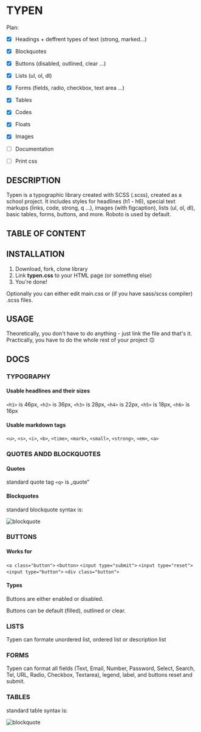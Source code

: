 # TYPEN

Plan:
- [x] Headings + deffrent types of text (strong, marked...)
- [x] Blockquotes
- [x] Buttons (disabled, outlined, clear ...)
- [x] Lists (ul, ol, dl)
- [x] Forms (fields, radio, checkbox, text area ...)
- [x] Tables
- [x] Codes
- [x] Floats
- [x] Images
- [ ] Documentation
- [ ] Print css


## DESCRIPTION

Typen is a typographic library created with SCSS (.scss), created as a school project.
It includes styles for headlines (h1 - h6), special text markups (links, code, strong, q ...), images (with figcaption), lists (ul, ol, dl), basic tables, forms, buttons, and more.
Roboto is used by default.

## TABLE OF CONTENT



## INSTALLATION

1. Download, fork, clone library
2. Link **typen.css** to your HTML page (or somethng else)
3. You're done!

Optionally you can either edit main.css or (if you have sass/scss compiler) .scss files.

## USAGE

Theoretically, you don't have to do anything - just link the file and that's it. Practically, you have to do the whole rest of your project 🙃

## DOCS

### TYPOGRAPHY

#### Usable headlines and their sizes
`<h1>` is 46px, `<h2>` is 36px, `<h3>` is 28px, `<h4>` is 22px, `<h5>` is 18px, `<h6>` is 16px

#### Usable markdown tags
`<u>`, `<s>`, `<i>`, `<b>`, `<time>`, `<mark>`, `<small>`, `<strong>`, `<em>`, `<a>`

### QUOTES ANDD BLOCKQUOTES

#### Quotes

standard quote tag `<q>` is „quote“

#### Blockquotes

standard blockquote syntax is:

![blockquote](https://github.com/pslib-cz/2019l4web-typography-css-library-crasty01/blob/master/example-images/blockquote.jpg)

### BUTTONS

#### Works for

`<a class="button">`
`<button>`
`<input type="submit">`
`<input type="reset">`
`<input type="button">`
`<div class="button">`

#### Types

Buttons are either enabled or disabled.

Buttons can be default (filled), outlined or clear.

### LISTS

Typen can formate unordered list, ordered list or description list

### FORMS

Typen can format all fields (Text, Email, Number, Password, Select, Search, Tel, URL, Radio, Checkbox, Textarea), legend, label, and buttons reset and submit.

### TABLES

standard table syntax is:

![blockquote](https://github.com/pslib-cz/2019l4web-typography-css-library-crasty01/blob/master/example-images/table.jpg)